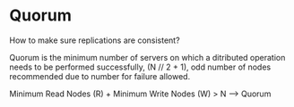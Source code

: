 # Quorum

How to make sure replications are consistent?

Quorum is the minimum number of servers on which a ditributed operation needs to be performed successfully, (N // 2 + 1), odd number of nodes recommended due to number for failure allowed.

Minimum Read Nodes (R) + Minimum Write Nodes (W) > N --> Quorum



